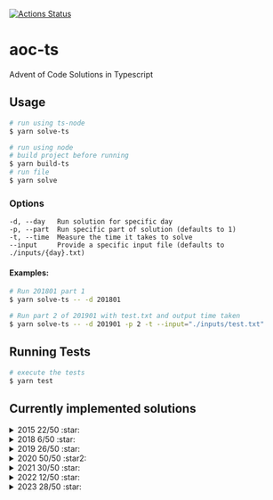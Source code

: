 [![Actions Status](https://github.com/alan-seymour/aoc-ts/workflows/Node%20CI/badge.svg)](https://github.com/alan-seymour/aoc-ts/actions)

# aoc-ts

Advent of Code Solutions in Typescript

## Usage

```bash
# run using ts-node
$ yarn solve-ts

# run using node
# build project before running
$ yarn build-ts
# run file
$ yarn solve
```

### Options

```
-d, --day   Run solution for specific day
-p, --part  Run specific part of solution (defaults to 1)
-t, --time  Measure the time it takes to solve
--input     Provide a specific input file (defaults to ./inputs/{day}.txt)
```

#### Examples:

```bash
# Run 201801 part 1
$ yarn solve-ts -- -d 201801

# Run part 2 of 201901 with test.txt and output time taken
$ yarn solve-ts -- -d 201901 -p 2 -t --input="./inputs/test.txt"
```

## Running Tests

```bash
# execute the tests
$ yarn test
```

## Currently implemented solutions

<details>
  <summary>2015 22/50 :star:</summary>
  
| Year | Day | Part 1             | Run Time | Part 2             | Run Time |
| ---- | --- | ------------------ | -------- | ------------------ | -------- |
| 2015 | 1   | :heavy_check_mark: | 395μs    | :heavy_check_mark: | 241μs    |
| 2015 | 2   | :heavy_check_mark: | 3ms      | :heavy_check_mark: | 3ms      |
| 2015 | 3   | :heavy_check_mark: | 6ms      | :heavy_check_mark: | 11ms     |
| 2015 | 4   | :heavy_check_mark: | 807ms    | :heavy_check_mark: | 23s      |
| 2015 | 5   | :heavy_check_mark: | 5ms      | :heavy_check_mark: | 11ms     |
| 2015 | 6   | :heavy_check_mark: | 202ms    | :heavy_check_mark: | 203ms    |
| 2015 | 7   | :heavy_check_mark: | 29ms     | :heavy_check_mark: | 57ms     |
| 2015 | 8   | :heavy_check_mark: | 980μs    | :heavy_check_mark: | 824μs    |
| 2015 | 9   | :heavy_check_mark: | 114ms    | :heavy_check_mark: | 119ms    |
| 2015 | 10  | :heavy_check_mark: | 202ms    | :heavy_check_mark: | 4s       |
| 2015 | 11  | :heavy_check_mark: | 106ms    | :heavy_check_mark: | 509ms    |

</details>
<details>
  <summary>2018 6/50 :star:</summary>
  
| Year | Day | Part 1             | Run Time | Part 2             | Run Time |
| ---- | --- | ------------------ | -------- | ------------------ | -------- |
| 2018 | 1   | :heavy_check_mark: | 1ms      | :heavy_check_mark: | 19ms     |
| 2018 | 2   | :heavy_check_mark: | 3ms      | :heavy_check_mark: | 16ms     |
| 2018 | 3   | :heavy_check_mark: | 200ms    | :heavy_check_mark: | 215ms    |

</details>
<details>
  <summary>2019 26/50 :star: </summary>
  
| Year | Day | Part 1             | Run Time | Part 2             | Run Time |
| ---- | --- | ------------------ | -------- | ------------------ | -------- |
| 2019 | 1   | :heavy_check_mark: | 200μs    | :heavy_check_mark: | 320μs    |
| 2019 | 2   | :heavy_check_mark: | 700μs    | :heavy_check_mark: | 85ms     |
| 2019 | 3   | :heavy_check_mark: | 150ms    | :heavy_check_mark: | 150ms    |
| 2019 | 4   | :heavy_check_mark: | 90ms     | :heavy_check_mark: | 95ms     |
| 2019 | 5   | :heavy_check_mark: | 2ms      | :heavy_check_mark: | 2ms      |
| 2019 | 6   | :heavy_check_mark: | 2ms      | :heavy_check_mark: | 2ms      |
| 2019 | 7   | :heavy_check_mark: | 60ms     | :heavy_check_mark: | 155ms    |
| 2019 | 8   | :heavy_check_mark: | 3ms      | :heavy_check_mark: | 4ms      |
| 2019 | 9   | :heavy_check_mark: | 2ms      | :heavy_check_mark: | 300ms    |
| 2019 | 10  | :heavy_check_mark: | 35ms     | :heavy_check_mark: | 33ms     |
| 2019 | 11  | :heavy_check_mark: | 25ms     | :heavy_check_mark: | 32ms     |
| 2019 | 12  | :heavy_check_mark: | 7ms      | :heavy_check_mark: | 900ms    |
| 2019 | 13  | :heavy_check_mark: | 37ms     | :heavy_check_mark: | 423ms    |

</details>
<details>
  <summary>2020 50/50 :star2: </summary>
  
| Year | Day | Part 1             | Run Time | Part 2             | Run Time |
| ---- | --- | ------------------ | -------- | ------------------ | -------- |
| 2020 | 1   | :heavy_check_mark: | 280μs    | :heavy_check_mark: | 340μs    |
| 2020 | 2   | :heavy_check_mark: | 3ms      | :heavy_check_mark: | 2ms      |
| 2020 | 3   | :heavy_check_mark: | 550μs    | :heavy_check_mark: | 650μs    |
| 2020 | 4   | :heavy_check_mark: | 4ms      | :heavy_check_mark: | 6ms      |
| 2020 | 5   | :heavy_check_mark: | 4ms      | :heavy_check_mark: | 4ms      |
| 2020 | 6   | :heavy_check_mark: | 4ms      | :heavy_check_mark: | 4ms      |
| 2020 | 6   | :heavy_check_mark: | 88ms     | :heavy_check_mark: | 87ms     |
| 2020 | 7   | :heavy_check_mark: | 1ms      | :heavy_check_mark: | 5ms      |
| 2020 | 8   | :heavy_check_mark: | 6ms      | :heavy_check_mark: | 13ms     |
| 2020 | 9   | :heavy_check_mark: | 650μs    | :heavy_check_mark: | 500μs    |
| 2020 | 10  | :heavy_check_mark: | 3ms      | :heavy_check_mark: | 2ms      |
| 2020 | 11  | :heavy_check_mark: | 810ms    | :heavy_check_mark: | 1s       |
| 2020 | 12  | :heavy_check_mark: | 4ms      | :heavy_check_mark: | 5ms      |
| 2020 | 13  | :heavy_check_mark: | 266μs    | :heavy_check_mark: | 491μs    |
| 2020 | 14  | :heavy_check_mark: | 8ms      | :heavy_check_mark: | 280ms    |
| 2020 | 15  | :heavy_check_mark: | 350μs    | :heavy_check_mark: | 4s       |
| 2020 | 16  | :heavy_check_mark: | 3ms      | :heavy_check_mark: | 6ms      |
| 2020 | 17  | :heavy_check_mark: | 60ms     | :heavy_check_mark: | 1s       |
| 2020 | 18  | :heavy_check_mark: | 10ms     | :heavy_check_mark: | 12ms     |
| 2020 | 19  | :heavy_check_mark: | 25ms     | :heavy_check_mark: | 330ms    |
| 2020 | 20  | :heavy_check_mark: | 145ms    | :heavy_check_mark: | 240ms    |
| 2020 | 21  | :heavy_check_mark: | 15ms     | :heavy_check_mark: | 3ms      |
| 2020 | 22  | :heavy_check_mark: | 3ms      | :heavy_check_mark: | 1s       |
| 2020 | 23  | :heavy_check_mark: | 262μs    | :heavy_check_mark: | 4s       |
| 2020 | 24  | :heavy_check_mark: | 14ms     | :heavy_check_mark: | 1m       |
| 2020 | 25  | :heavy_check_mark: | 141ms    | :santa:            | N/A      |

</details>
<details>
  <summary>2021 30/50 :star: </summary>
  
| Year | Day | Part 1             | Run Time | Part 2             | Run Time |
| ---- | --- | ------------------ | -------- | ------------------ | -------- |
| 2021 | 1   | :heavy_check_mark: | 900μs    | :heavy_check_mark: | 1ms      |
| 2021 | 2   | :heavy_check_mark: | 2ms      | :heavy_check_mark: | 3ms      |
| 2021 | 3   | :heavy_check_mark: | 2ms      | :heavy_check_mark: | 1ms      |
| 2021 | 4   | :heavy_check_mark: | 18ms     | :heavy_check_mark: | 36ms     |
| 2021 | 5   | :heavy_check_mark: | 64ms     | :heavy_check_mark: | 90ms     |
| 2021 | 6   | :heavy_check_mark: | 720μs    | :heavy_check_mark: | 3ms      |
| 2021 | 7   | :heavy_check_mark: | 3ms      | :heavy_check_mark: | 88ms     |
| 2021 | 8   | :heavy_check_mark: | 1ms      | :heavy_check_mark: | 22ms     |
| 2021 | 9   | :heavy_check_mark: | 2ms      | :heavy_check_mark: | 11ms     |
| 2021 | 10  | :heavy_check_mark: | 2ms      | :heavy_check_mark: | 2ms      |
| 2021 | 11  | :heavy_check_mark: | 8ms      | :heavy_check_mark: | 13ms     |
| 2021 | 12  | :heavy_check_mark: | 32ms     | :heavy_check_mark: | 265ms    |
| 2021 | 13  | :heavy_check_mark: | 13ms     | :heavy_check_mark: | 15ms     |
| 2021 | 14  | :heavy_check_mark: | 15ms     | :heavy_check_mark: | 50ms     |
| 2021 | 15  | :heavy_check_mark: | 51ms     | :heavy_check_mark: | 480ms    |

</details>
<details>
  <summary>2022 12/50 :star: </summary>
  
| Year | Day | Part 1             | Run Time | Part 2             | Run Time |
| ---- | --- | ------------------ | -------- | ------------------ | -------- |
| 2022 | 1   | :heavy_check_mark: | 1ms      | :heavy_check_mark: | 1ms      |
| 2022 | 2   | :heavy_check_mark: | 2ms      | :heavy_check_mark: | 5ms      |
| 2022 | 3   | :heavy_check_mark: | 6ms      | :heavy_check_mark: | 6ms      |
| 2022 | 4   | :heavy_check_mark: | 2ms      | :heavy_check_mark: | 1ms      |
| 2022 | 5   | :heavy_check_mark: | 2ms      | :heavy_check_mark: | 2ms      |
| 2022 | 6   | :heavy_check_mark: | 379μs    | :heavy_check_mark: | 3ms      |

</details>

<details>
  <summary>2023 28/50 :star: </summary>
  
| Year | Day | Part 1             | Run Time | Part 2             | Run Time |
| ---- | --- | ------------------ | -------- | ------------------ | -------- |
| 2023 | 1   | :heavy_check_mark: | 2ms      | :heavy_check_mark: | 6ms      |
| 2023 | 2   | :heavy_check_mark: | 2ms      | :heavy_check_mark: | 2ms      |
| 2023 | 3   | :heavy_check_mark: | 16ms     | :heavy_check_mark: | 17ms     |
| 2023 | 4   | :heavy_check_mark: | 4ms      | :heavy_check_mark: | 5ms      |
| 2023 | 5   | :heavy_check_mark: | 2ms      | :heavy_check_mark: | 3h       |
| 2023 | 6   | :heavy_check_mark: | 434μs    | :heavy_check_mark: | 408μs    |
| 2023 | 7   | :heavy_check_mark: | 7ms      | :heavy_check_mark: | 6ms      |
| 2023 | 8   | :heavy_check_mark: | 6ms      | :heavy_check_mark: | 16ms     |
| 2023 | 9   | :heavy_check_mark: | 3ms      | :heavy_check_mark: | 4ms      |
| 2023 | 10  | :heavy_check_mark: | 13ms     | :heavy_check_mark: | 23ms     |
| 2023 | 11  | :heavy_check_mark: | 37ms     | :heavy_check_mark: | 37ms     |
| 2023 | 12  | :heavy_check_mark: | 22ms     | :heavy_check_mark: | 864ms    |
| 2023 | 13  | :heavy_check_mark: | 3ms      | :heavy_check_mark: | 44ms     |
| 2023 | 14  | :heavy_check_mark: | 12ms     | :heavy_check_mark: | 2s       |

</details>

